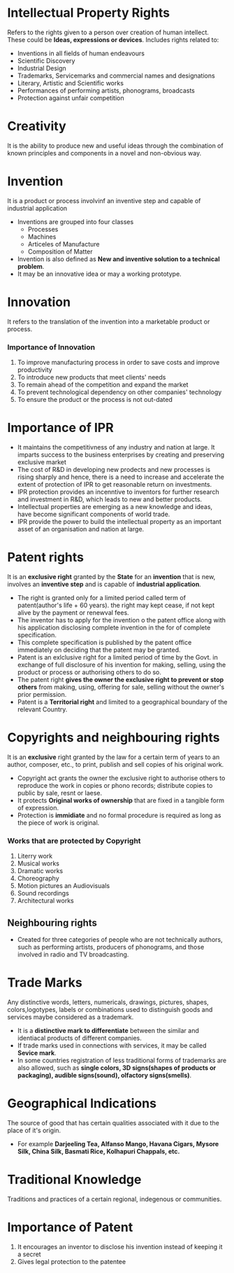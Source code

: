  # Intellectual Property Rights
 Refers to the rights given to a person over creation of human intellect. These could be **Ideas, expressions or devices**.
 Includes rights related to: 
* Inventions in all fields of human endeavours
* Scientific Discovery
* Industrial Design
* Trademarks, Servicemarks and commercial names and designations
* Literary, Artistic and Scientific works
* Performances of performing artists, phonograms, broadcasts
* Protection against unfair competition

# Creativity
It is the ability to produce new and useful ideas through the combination of known principles and components in a novel and non-obvious way.

# Invention 
It is a product or process involvinf an inventive step and capable of industrial application
* Inventions are grouped into four classes
    * Processes
    * Machines
    * Articeles of Manufacture
    * Composition of Matter
* Invention is also defined as **New and inventive solution to a technical problem**.
* It may be an innovative idea or may a working prototype.


# Innovation
It refers to the translation of the invention into a marketable product or process.

### Importance of Innovation
1) To improve manufacturing process in order to save costs and improve productivity
2) To introduce new products that meet clients' needs
3) To remain ahead of the competition and expand the market
4) To prevent technological dependency on other companies' technology
5) To ensure the product or the process is not out-dated

# Importance of IPR
* It maintains the competitivness of any industry and nation at large. It imparts success to the business enterprises by creating and preserving exclusive market
* The cost of R&D in developing new prodects and new processes is rising sharply and hence, there is a need to increase and accelerate the extent of protection of IPR to get reasonable return on investments.
* IPR protection provides an incenntive to inventors for further research and investment in R&D, which leads to new and better products.
* Intellectual properties are emerging as a new knowledge and ideas, have become significant components of world trade.
* IPR provide the power to build the intellectual property as an important asset of an organisation and nation at large.


 # Patent rights
 It is an **exclusive right** granted by the **State** for an **invention** that is new, involves an **inventive step** and is capable of **industrial application**.
 * The right is granted only for a limited period called term of patent(author's life + 60 years). the right may kept cease, if not kept alive by the payment or renewval fees. 
 * The inventor has to apply for the invention o the patent office along with his application disclosing complete invention in the for of complete specification.
 * This complete specification is published by the patent office immediately on deciding that the patent may be granted.
 * Patent is an exlclusive right for a limited period of time by the Govt. in exchange of full disclosure of his invention for making, selling, using the product or process or authorising others to do so.
 * The patent right **gives the owner the exclusive right to prevent or stop others** from making, using, offering for sale, selling without the owner's prior permission.
 * Patent is a **Territorial right** and limited to a geographical boundary of the relevant Country.

# Copyrights and neighbouring rights
It is an **exclusive** right granted by the law for a certain term of years to an author, composer, etc., to print, publish and sell copies of his original work.
* Copyright act grants the owner the exclusive right to authorise others to reproduce the work in copies or phono records; distribute copies to public by sale, resnt or laese.
* It protects **Original works of ownership** that are fixed in a tangible form of expression.
* Protection is **immidiate** and no formal procedure is required as long as the piece of work is original.


### Works that are protected by Copyright
1) Literry work
2) Musical works
3) Dramatic works
4) Choreography
5) Motion pictures an Audiovisuals
6) Sound recordings
7) Architectural works


## Neighbouring rights
* Created for three categories of people who are not technically authors, such as performing artists, producers of phonograms, and those involved in radio and TV broadcasting.

# Trade Marks
Any distinctive words, letters, numericals, drawings, pictures, shapes, colors,logotypes, labels or combinations used to distinguish goods and services maybe considered as a trademark.
* It is a **distinctive mark to differentiate** between the similar and identiacal products of different companies.
* If trade marks used in connections with services, it may be called **Sevice mark**.
* In some countries registration of less traditional forms  of trademarks are also allowed, such as **single colors, 3D signs(shapes of products or packaging), audible signs(sound), olfactory signs(smells)**.

# Geographical Indications
The source of good that has certain qualities associated with it due to the place of it's origin.
* For example **Darjeeling Tea, Alfanso Mango, Havana Cigars, Mysore Silk, China Silk, Basmati Rice, Kolhapuri Chappals, etc.**

# Traditional Knowledge
Traditions and practices of a certain regional, indegenous or communities.  

# Importance of Patent
1) It encourages an inventor to disclose his invention instead of keeping it a secret
2) Gives legal protection to the patentee